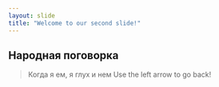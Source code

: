 ```yaml
---
layout: slide
title: "Welcome to our second slide!"
---
```


## Народная поговорка

> Когда я ем, я глух и нем
Use the left arrow to go back!

